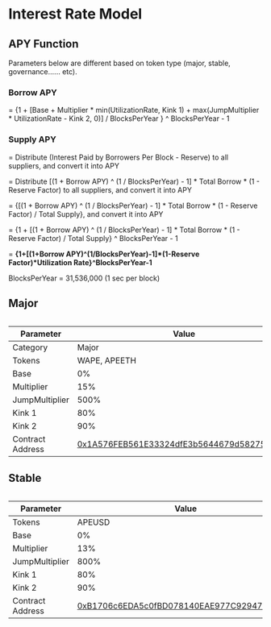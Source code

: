 # Interest Rate Model

## APY Function <a href="#apy-function" id="apy-function"></a>

Parameters below are different based on token type (major, stable, governance...... etc).

### **Borrow APY** <a href="#borrow-apy" id="borrow-apy"></a>

\= {1 + \[Base + Multiplier \* min(UtilizationRate, Kink 1) + max(JumpMultiplier \* UtilizationRate - Kink 2, 0)] / BlocksPerYear } ^ BlocksPerYear - 1

### **Supply APY** <a href="#supply-apy" id="supply-apy"></a>

\= Distribute (Interest Paid by Borrowers Per Block - Reserve) to all suppliers, and convert it into APY

\= Distribute \[(1 + Borrow APY) ^ (1 / BlocksPerYear) - 1] \* Total Borrow \* (1 - Reserve Factor) to all suppliers, and convert it into APY

\= {\[(1 + Borrow APY) ^ (1 / BlocksPerYear) - 1] \* Total Borrow \* (1 - Reserve Factor) / Total Supply}, and convert it into APY

\= {1 + \[(1 + Borrow APY) ^ (1 / BlocksPerYear) - 1] \* Total Borrow \* (1 - Reserve Factor) / Total Supply} ^ BlocksPerYear - 1

\= **{1+\[(1+Borrow APY)^(1/BlocksPerYear)-1]\*(1-Reserve Factor)\*Utilization Rate}^BlocksPerYear-1**

BlocksPerYear = 31,536,000 (1 sec per block)



## Major <a href="#major" id="major"></a>

<figure><img src="../.gitbook/assets/major.png" alt=""><figcaption></figcaption></figure>

| Parameter        | Value                                                                                                                                 |
| ---------------- | ------------------------------------------------------------------------------------------------------------------------------------- |
| Category         | Major                                                                                                                                 |
| Tokens           | WAPE, APEETH                                                                                                                          |
| Base             | 0%                                                                                                                                    |
| Multiplier       | 15%                                                                                                                                   |
| JumpMultiplier   | 500%                                                                                                                                  |
| Kink 1           | 80%                                                                                                                                   |
| Kink 2           | 90%                                                                                                                                   |
| Contract Address | [0x1A576FEB561E33324dfE3b5644679d58275e554F](https://apechain.calderaexplorer.xyz/address/0x1A576FEB561E33324dfE3b5644679d58275e554F) |

## Stable <a href="#stable" id="stable"></a>

<figure><img src="../.gitbook/assets/stable18 (1).png" alt=""><figcaption></figcaption></figure>

| Parameter        | Value                                                                                                                                                   |
| ---------------- | ------------------------------------------------------------------------------------------------------------------------------------------------------- |
| Tokens           | APEUSD                                                                                                                                                  |
| Base             | 0%                                                                                                                                                      |
| Multiplier       | 13%                                                                                                                                                     |
| JumpMultiplier   | 800%                                                                                                                                                    |
| Kink 1           | 80%                                                                                                                                                     |
| Kink 2           | 90%                                                                                                                                                     |
| Contract Address | [0xB1706c6EDA5c0fBD078140EAE977C92947Dd7322](https://apechain.calderaexplorer.xyz/address/0xB1706c6EDA5c0fBD078140EAE977C92947Dd7322?tab=read_contract) |

[\
](https://docs.ib.xyz/v/optimism/lending-market/collateral-factor)
